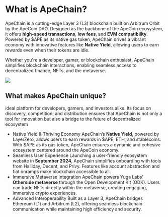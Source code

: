 # What is ApeChain?

ApeChain is a cutting-edge Layer 3 (L3) blockchain built on Arbitrum Orbit by the ApeCoin DAO. Designed as the backbone of the ApeCoin ecosystem, it offers **high-speed transactions**, **low fees**, and **EVM compatibility**. Powered by $APE as its native gas token, ApeChain drives a vibrant economy with innovative features like **Native Yield**, allowing users to earn rewards even when their tokens are idle.  

Whether you're a developer, gamer, or blockchain enthusiast, ApeChain simplifies blockchain interactions, enabling seamless access to decentralized finance, NFTs, and the metaverse.

![](https://docs.apechain.com/_next/static/media/apechain-logo.3f86672d.svg)

## What makes ApeChain unique?

ideal platform for developers, gamers, and investors alike. Its focus on discovery, competition, and distribution ensures that ApeChain is not only a tool for innovation but also a bridge to the future of decentralized ecosystem

- Native Yield & Thriving Economy
ApeChain’s **Native Yield**, powered by LayerZero, allows users to earn rewards in $APE, ETH, and stablecoins. With $APE as its gas token, ApeChain ensures a dynamic and cohesive ecosystem centered around the ApeCoin economy.  
- Seamless User Experience
Launching a user-friendly ecosystem website in **September 2024**, ApeChain simplifies onboarding with tools from Halliday, Decent, and Privy. Features like account abstraction and fiat onramps make blockchain accessible to all.  
- Immersive Metaverse Integration
ApeChain powers Yuga Labs’ **Otherside metaverse** through the Open Development Kit (ODK). Users can trade NFTs directly within the metaverse, creating engaging, immersive crypto experiences.  
- Advanced Interoperability
Built as a Layer 3, ApeChain bridges Ethereum (L1) and Arbitrum (L2), offering seamless blockchain communication while maintaining high efficiency and security.  